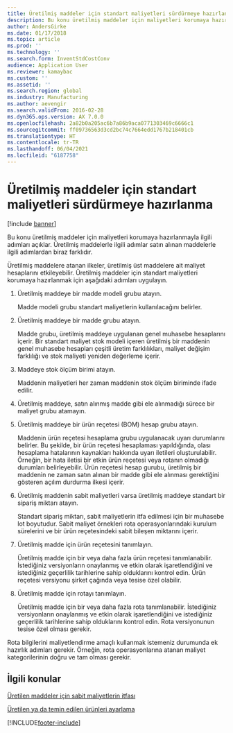 ```yaml
---
title: Üretilmiş maddeler için standart maliyetleri sürdürmeye hazırlanma
description: Bu konu üretilmiş maddeler için maliyetleri korumaya hazırlanmayla ilgili adımları açıklar.
author: AndersGirke
ms.date: 01/17/2018
ms.topic: article
ms.prod: ''
ms.technology: ''
ms.search.form: InventStdCostConv
audience: Application User
ms.reviewer: kamaybac
ms.custom: ''
ms.assetid: ''
ms.search.region: global
ms.industry: Manufacturing
ms.author: aevengir
ms.search.validFrom: 2016-02-28
ms.dyn365.ops.version: AX 7.0.0
ms.openlocfilehash: 2a82b0a205ac6b7a86b9aca0771303469c6666c1
ms.sourcegitcommit: ff09736563d3cd2bc74c7664edd1767b218401cb
ms.translationtype: HT
ms.contentlocale: tr-TR
ms.lasthandoff: 06/04/2021
ms.locfileid: "6187758"
---
```

# <a name="prepare-to-maintain-standard-costs-for-manufactured-items"></a>Üretilmiş maddeler için standart maliyetleri sürdürmeye hazırlanma

[!include [banner](../includes/banner.md)]

Bu konu üretilmiş maddeler için maliyetleri korumaya hazırlanmayla ilgili adımları açıklar. Üretilmiş maddelerle ilgili adımlar satın alınan maddelerle ilgili adımlardan biraz farklıdır.

Üretilmiş maddelere atanan ilkeler, üretilmiş üst maddelere ait maliyet hesaplarını etkileyebilir. Üretilmiş maddeler için standart maliyetleri korumaya hazırlanmak için aşağıdaki adımları uygulayın.

1. Üretilmiş maddeye bir madde modeli grubu atayın. 

   Madde modeli grubu standart maliyetlerin kullanılacağını belirler.

2. Üretilmiş maddeye bir madde grubu atayın. 

   Madde grubu, üretilmiş maddeye uygulanan genel muhasebe hesaplarını içerir. Bir standart maliyet stok modeli içeren üretilmiş bir maddenin genel muhasebe hesapları çeşitli üretim farklılıkları, maliyet değişim farklılığı ve stok maliyeti yeniden değerleme içerir.

3. Maddeye stok ölçüm birimi atayın. 

   Maddenin maliyetleri her zaman maddenin stok ölçüm biriminde ifade edilir.

4. Üretilmiş maddeye, satın alınmış madde gibi ele alınmadığı sürece bir maliyet grubu atamayın.

5. Üretilmiş maddeye bir ürün reçetesi (BOM) hesap grubu atayın. 

   Maddenin ürün reçetesi hesaplama grubu uygulanacak uyarı durumlarını belirler. Bu şekilde, bir ürün reçetesi hesaplaması yapıldığında, olası hesaplama hatalarının kaynakları hakkında uyarı iletileri oluşturulabilir. Örneğin, bir hata iletisi bir etkin ürün reçetesi veya rotanın olmadığı durumları belirleyebilir. Ürün reçetesi hesap gurubu, üretilmiş bir maddenin ne zaman satın alınan bir madde gibi ele alınması gerektiğini gösteren açılım durdurma ilkesi içerir.

6. Üretilmiş maddenin sabit maliyetleri varsa üretilmiş maddeye standart bir sipariş miktarı atayın. 

   Standart sipariş miktarı, sabit maliyetlerin itfa edilmesi için bir muhasebe lot boyutudur. Sabit maliyet örnekleri rota operasyonlarındaki kurulum sürelerini ve bir ürün reçetesindeki sabit bileşen miktarını içerir.

7. Üretilmiş madde için ürün reçetesini tanımlayın. 

   Üretilmiş madde için bir veya daha fazla ürün reçetesi tanımlanabilir. İstediğiniz versiyonların onaylanmış ve etkin olarak işaretlendiğini ve istediğiniz geçerlilik tarihlerine sahip olduklarını kontrol edin. Ürün reçetesi versiyonu şirket çağında veya tesise özel olabilir.

8. Üretilmiş madde için rotayı tanımlayın. 

   Üretilmiş madde için bir veya daha fazla rota tanımlanabilir. İstediğiniz versiyonların onaylanmış ve etkin olarak işaretlendiğini ve istediğiniz geçerlilik tarihlerine sahip olduklarını kontrol edin. Rota versiyonunun tesise özel olması gerekir.

Rota bilgilerini maliyetlendirme amaçlı kullanmak istemeniz durumunda ek hazırlık adımları gerekir. Örneğin, rota operasyonlarına atanan maliyet kategorilerinin doğru ve tam olması gerekir.

## <a name="related-topics"></a>İlgili konular

[Üretilen maddeler için sabit maliyetlerin itfası](amortize-constant-costs-manufactured-item.md)

[Üretilen ya da temin edilen ürünleri ayarlama](manufactured-items-treated-as-purchased-items.md)



[!INCLUDE[footer-include](../../includes/footer-banner.md)]